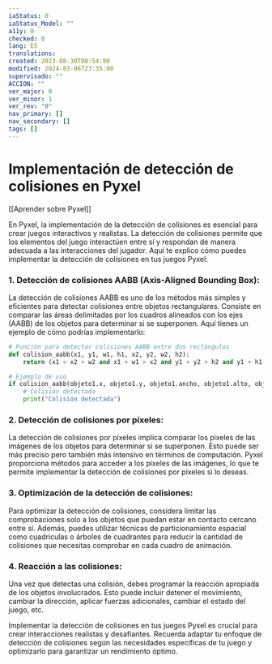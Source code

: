 ```yaml
---
iaStatus: 0
iaStatus_Model: ""
a11y: 0
checked: 0
lang: ES
translations: 
created: 2023-08-30T00:54:00
modified: 2024-03-06T23:35:00
supervisado: ""
ACCION: ""
ver_major: 0
ver_minor: 1
ver_rev: "0"
nav_primary: []
nav_secondary: []
tags: []
---
```

# Implementación de detección de colisiones en Pyxel

[[Aprender sobre Pyxel]]

En Pyxel, la implementación de la detección de colisiones es esencial para crear juegos interactivos y realistas. La detección de colisiones permite que los elementos del juego interactúen entre sí y respondan de manera adecuada a las interacciones del jugador. Aquí te explico cómo puedes implementar la detección de colisiones en tus juegos Pyxel:

### 1. Detección de colisiones AABB (Axis-Aligned Bounding Box):
La detección de colisiones AABB es uno de los métodos más simples y eficientes para detectar colisiones entre objetos rectangulares. Consiste en comparar las áreas delimitadas por los cuadros alineados con los ejes (AABB) de los objetos para determinar si se superponen. Aquí tienes un ejemplo de cómo podrías implementarlo:

```python
# Función para detectar colisiones AABB entre dos rectángulos
def colision_aabb(x1, y1, w1, h1, x2, y2, w2, h2):
    return (x1 < x2 + w2 and x1 + w1 > x2 and y1 < y2 + h2 and y1 + h1 > y2)

# Ejemplo de uso
if colision_aabb(objeto1.x, objeto1.y, objeto1.ancho, objeto1.alto, objeto2.x, objeto2.y, objeto2.ancho, objeto2.alto):
    # Colisión detectada
    print("Colisión detectada")
```

### 2. Detección de colisiones por píxeles:
La detección de colisiones por píxeles implica comparar los píxeles de las imágenes de los objetos para determinar si se superponen. Esto puede ser más preciso pero también más intensivo en términos de computación. Pyxel proporciona métodos para acceder a los píxeles de las imágenes, lo que te permite implementar la detección de colisiones por píxeles si lo deseas.

### 3. Optimización de la detección de colisiones:
Para optimizar la detección de colisiones, considera limitar las comprobaciones solo a los objetos que puedan estar en contacto cercano entre sí. Además, puedes utilizar técnicas de particionamiento espacial como cuadrículas o árboles de cuadrantes para reducir la cantidad de colisiones que necesitas comprobar en cada cuadro de animación.

### 4. Reacción a las colisiones:
Una vez que detectas una colisión, debes programar la reacción apropiada de los objetos involucrados. Esto puede incluir detener el movimiento, cambiar la dirección, aplicar fuerzas adicionales, cambiar el estado del juego, etc.

Implementar la detección de colisiones en tus juegos Pyxel es crucial para crear interacciones realistas y desafiantes. Recuerda adaptar tu enfoque de detección de colisiones según las necesidades específicas de tu juego y optimizarlo para garantizar un rendimiento óptimo.